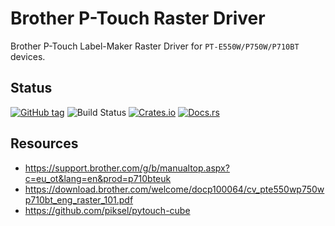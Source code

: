 # Brother P-Touch Raster Driver

Brother P-Touch Label-Maker Raster Driver for `PT-E550W/P750W/P710BT` devices.


## Status

[![GitHub tag](https://img.shields.io/github/tag/ryankurte/rust-ptouch.svg)](https://github.com/ryankurte/rust-ptouch)
![Build Status](https://github.com/ryankurte/rust-ptouch/workflows/Rust/badge.svg)
[![Crates.io](https://img.shields.io/crates/v/ptouch.svg)](https://crates.io/crates/ptouch)
[![Docs.rs](https://docs.rs/ptouch/badge.svg)](https://docs.rs/ptouch)


## Resources

- https://support.brother.com/g/b/manualtop.aspx?c=eu_ot&lang=en&prod=p710bteuk
- https://download.brother.com/welcome/docp100064/cv_pte550wp750wp710bt_eng_raster_101.pdf
- https://github.com/piksel/pytouch-cube
